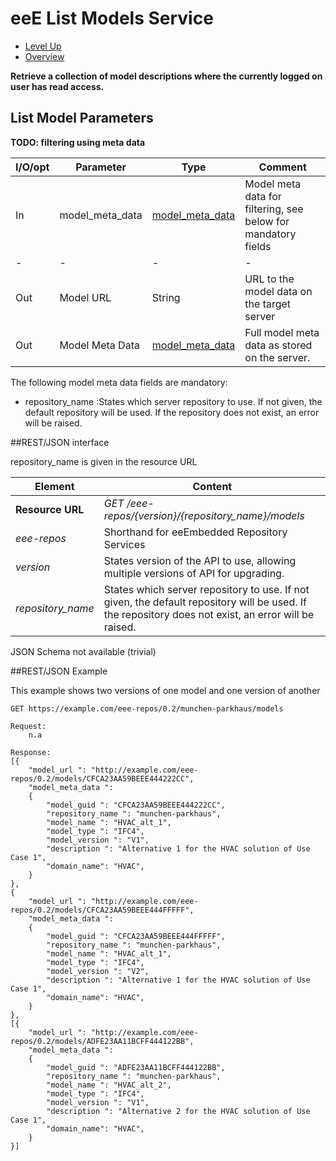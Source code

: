 # eeE List Models Service #

* [Level Up](../README.md)
* [Overview](./README.md)

**Retrieve a collection of model descriptions where the currently logged on user has read access.**

## List Model Parameters

**TODO: filtering using meta data**


I/O/opt	| Parameter | Type | Comment |
--------|-----------|------|---------|
In  	|model_meta_data	|[model_meta_data](./a_schemata/model_meta_data.md)	| Model meta data for filtering, see below for mandatory fields
-|-|-|-|-				
Out 	|Model URL 			|String			|URL to the model data on the target server 
Out 	|Model Meta Data 	|[model_meta_data](./a_schemata/model_meta_data.md)	|Full model meta data as stored on the server.

The following model meta data fields are mandatory:

* repository_name :States which server repository to use. If not given, the default repository will be used. If the repository does not exist, an error will be raised.


##REST/JSON interface

repository_name is given in the resource URL

Element | Content|
--------|--------|
**Resource URL** 	|*GET /eee-repos/{version}/{repository_name}/models*
*eee-repos*			|Shorthand for eeEmbedded Repository Services
*version*			|States version of the API to use, allowing multiple versions of API for upgrading.
*repository_name*	|States which server repository to use. If not given, the default repository will be used. If the repository does not exist, an error will be raised.

JSON Schema not available (trivial)

##REST/JSON Example

This example shows two versions of one model and one version of another
```
GET https://example.com/eee-repos/0.2/munchen-parkhaus/models

Request:
	n.a

Response:
[{
    "model_url ": "http://example.com/eee-repos/0.2/models/CFCA23AA59BEEE444222CC",
    "model_meta_data ":
    {
        "model_guid ": "CFCA23AA59BEEE444222CC",
	    "repository_name ": "munchen-parkhaus",
	    "model_name ": "HVAC_alt_1",
	    "model_type ": "IFC4",
	    "model_version ": "V1",
	    "description ": "Alternative 1 for the HVAC solution of Use Case 1",
	    "domain_name": "HVAC",
    }
},
{
    "model_url ": "http://example.com/eee-repos/0.2/models/CFCA23AA59BEEE444FFFFF",
    "model_meta_data ":
    {
        "model_guid ": "CFCA23AA59BEEE444FFFFF",
	    "repository_name ": "munchen-parkhaus",
	    "model_name ": "HVAC_alt_1",
	    "model_type ": "IFC4",
	    "model_version ": "V2",
	    "description ": "Alternative 1 for the HVAC solution of Use Case 1",
	    "domain_name": "HVAC",
    }
},
[{
    "model_url ": "http://example.com/eee-repos/0.2/models/ADFE23AA11BCFF444122BB",
    "model_meta_data ":
    {
        "model_guid ": "ADFE23AA11BCFF444122BB",
	    "repository_name ": "munchen-parkhaus",
	    "model_name ": "HVAC_alt_2",
	    "model_type ": "IFC4",
	    "model_version ": "V1",
	    "description ": "Alternative 2 for the HVAC solution of Use Case 1",
	    "domain_name": "HVAC",
    }
}]
```
